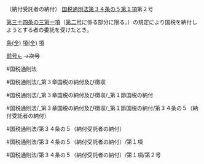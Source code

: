 （納付受託者の納付）
[国税通則法第３４条の５第１項](国税通則法＿＿＿＿＿第３４条の５第１項)第２号

[第三十四条の三第一項](国税通則法＿＿＿＿＿第３４条の３第１項)（[第二号](国税通則法＿＿＿＿＿第３４条の５第１項第２号)に係る部分に限る。）の規定により国税を納付しようとする者の委託を受けたとき。

[条(全)](国税通則法＿＿＿＿＿第３４条の５_.md)    [項(全)](国税通則法＿＿＿＿＿第３４条の５第１項_.md)    [項](国税通則法＿＿＿＿＿第３４条の５第１項.md)

[前号←](国税通則法＿＿＿＿＿第３４条の５第１項第１号.md)  ~~→次号~~

#国税通則法

#国税通則法/_第３章国税の納付及び徴収

#国税通則法/_第３章国税の納付及び徴収/_第１節国税の納付

#国税通則法/_第３章国税の納付及び徴収/_第１節国税の納付/第３４条の５（納付受託者の納付）

#国税通則法/第３４条の５（納付受託者の納付）

#国税通則法/第３４条の５（納付受託者の納付）/第１項

#国税通則法/第３４条の５（納付受託者の納付）/第１項/第２号

